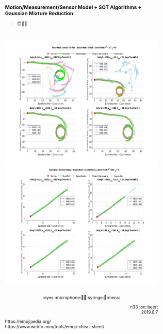 ### Motion/Measurement/Sensor Model + SOT Algorithms + Gaussian Mixture Reduction
> :innocent::no_entry_sign::game_die:

<br></br>
<img src="tracking1_1967.jpg" width="1400" height="400" />
<img src="tracking2_1967.jpg" width="1400" height="400" />
<br></br>

<p align="center">:eyes::microphone:🏹💺:syringe:🗿:mens:</p>
<p align="right">n33 :ox::beer:<br />2019.6.7</p>
https://emojipedia.org/ <br />
https://www.webfx.com/tools/emoji-cheat-sheet/
